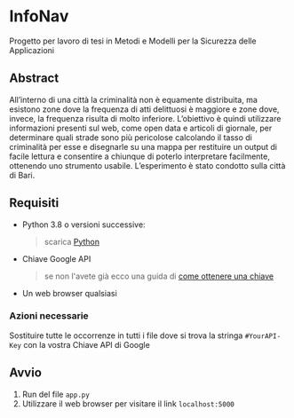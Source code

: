 # InfoNav
Progetto per lavoro di tesi in Metodi e Modelli per la Sicurezza delle Applicazioni


## Abstract
All’interno di una città la criminalità non è equamente distribuita, ma esistono zone dove la frequenza di atti delittuosi è maggiore e zone dove, invece, la frequenza risulta di molto inferiore. L’obiettivo è quindi utilizzare informazioni presenti sul web, come open data e articoli di giornale, per determinare quali strade sono più pericolose calcolando il tasso di criminalità per esse e disegnarle su una mappa per restituire un output di facile lettura e consentire a chiunque di poterlo interpretare facilmente, ottenendo uno strumento usabile. L’esperimento è stato condotto sulla città di Bari.


## Requisiti
* Python 3.8 o versioni successive:
    > scarica [Python](https://www.python.org/downloads/)
* Chiave Google API
    > se non l'avete già ecco una guida di [come ottenere una chiave](https://www.webipedia.it/web-development/google-api-key-mappe/#:~:text=Come%20ottenere%20una%20Google%20API%20Key,-L%27API%20key&text=Crea%20un%20nuovo%20progetto%2C%20assegnagli,sul%20tuo%20sito%20in%20WordPress.)
* Un web browser qualsiasi


### Azioni necessarie
Sostituire tutte le occorrenze in tutti i file dove si trova la stringa `#YourAPI-Key` con la vostra Chiave API di Google

## Avvio
1. Run del file `app.py`
2. Utilizzare il web browser per visitare il link `localhost:5000`
